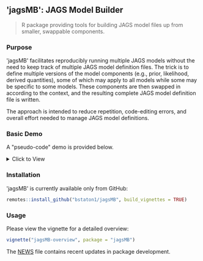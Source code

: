 
## 'jagsMB': JAGS Model Builder

> R package providing tools for building JAGS model files up from smaller, swappable components.

### Purpose

'jagsMB' facilitates reproducibly running multiple JAGS models without the need to keep track of multiple JAGS model definition files.
The trick is to define multiple versions of the model components (e.g., prior, likelihood, derived quantities), some of which may apply to all models while some may be specific to some models.
These components are then swapped in according to the context, and the resulting complete JAGS model definition file is written.

The approach is intended to reduce repetition, code-editing errors, and overall effort needed to manage JAGS model definitions.

### Basic Demo

A "pseudo-code" demo is provided below.

<details>
  <summary>Click to View</summary>
  
```R
library(jagsMB)

## ------------ ##
## DEFINE PARTS ##
## ------------ ##

## define the components that 
## make-up different models

priors_1 = function() {
  # define type 1 priors here
  # ...
}

priors_2 = function() {
  # define type 2 priors here
  # ...
}

Lhood_1 = function() {
  # define type 1 likelihood here
  # ...
}

Lhood_2 = function() {
  # define type 2 likelihood here
  # ...
}

## ------------ ##
## DEFINE RULES ##
## ------------ ##

## define rules for which 
## components to use and when

selector = function(prior_type, Lhood_type) {
  list(
    model_header("priors"),
    switch(prior_type, priors_1, priors_2),
    model_header("likelihood"),
    switch(Lhood_type, Lhood_1, Lhood_2)
  )
}

## ------------ ##
## EXPORT MODEL ##
## ------------ ##

## combine components following rules
## and export to a text file

model_file = selector(prior_type = 1, Lhood_type = 2) |>
  model_build() |>
  model_write()

# view model code
model_lines(model_file)
```

Gives (line numbers printed only, not found in `model_file` contents):

```
L01| model {
L02|
L03|   ### --- PRIORS --- ###
L04|
L05|   # define type 1 priors here
L06|   # ...
L07|
L08|   ### --- LIKELIHOOD --- ###
L09|
L10|   # define type 2 likelihood here
L11|   # ...
L12|
L13| }  # END OF MODEL
```

In this example, 'jagsMB' allows easily and reproducibly fitting four models (two priors by two likelihood combinations).
Without 'jagsMB', this would typically need to be done by having four unique model definition statements, each saved under a different name.

</details>

### Installation

'jagsMB' is currently available only from GitHub:

```R
remotes::install_github("bstaton1/jagsMB", build_vignettes = TRUE)
```

### Usage

Please view the vignette for a detailed overview:

```R
vignette("jagsMB-overview", package = "jagsMB")
```

The [NEWS](https://github.com/bstaton1/jagsMB/blob/main/NEWS.md) file contains recent updates in package development.
